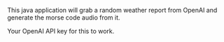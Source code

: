 This java application will grab a random weather report from OpenAI and generate the morse code audio from it.

Your OpenAI API key for this to work.
